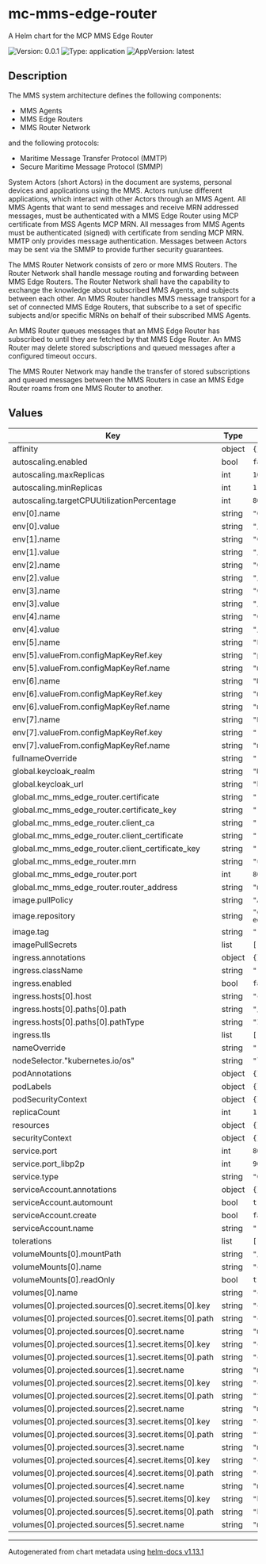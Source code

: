 # mc-mms-edge-router

A Helm chart for the MCP MMS Edge Router

![Version: 0.0.1](https://img.shields.io/badge/Version-0.0.1-informational?style=flat-square) ![Type: application](https://img.shields.io/badge/Type-application-informational?style=flat-square) ![AppVersion: latest](https://img.shields.io/badge/AppVersion-latest-informational?style=flat-square)

## Description
The MMS system architecture defines the following components:
* MMS Agents
* MMS Edge Routers
* MMS Router Network

and the following protocols:
* Maritime Message Transfer Protocol (MMTP)
* Secure Maritime Message Protocol (SMMP)

System Actors (short Actors) in the document are systems, personal devices and
applications using the MMS. Actors run/use different applications, which
interact with other Actors through an MMS Agent. All MMS Agents that want to
send messages and receive MRN addressed messages, must be authenticated with a
MMS Edge Router using MCP certificate from MSS Agents MCP MRN. All messages from
MMS Agents must be authenticated (signed) with certificate from sending MCP MRN.
MMTP only provides message authentication. Messages between Actors may be sent
via the SMMP to provide further security guarantees.

The MMS Router Network consists of zero or more MMS Routers. The Router Network
shall handle message routing and forwarding between MMS Edge Routers. The Router
Network shall have the capability to exchange the knowledge about subscribed MMS
Agents, and subjects between each other. An MMS Router handles MMS message
transport for a set of connected MMS Edge Routers, that subscribe to a set of
specific subjects and/or specific MRNs on behalf of their subscribed MMS Agents.

An MMS Router queues messages that an MMS Edge Router has subscribed to until
they are fetched by that MMS Edge Router. An MMS Router may delete stored
subscriptions and queued messages after a configured timeout occurs.

The MMS Router Network may handle the transfer of stored subscriptions and
queued messages between the MMS Routers in case an MMS Edge Router roams from
one MMS Router to another.

## Values

| Key | Type | Default | Description |
|-----|------|---------|-------------|
| affinity | object | `{}` |  |
| autoscaling.enabled | bool | `false` |  |
| autoscaling.maxReplicas | int | `100` |  |
| autoscaling.minReplicas | int | `1` |  |
| autoscaling.targetCPUUtilizationPercentage | int | `80` |  |
| env[0].name | string | `"CLIENT_CERT_PATH"` |  |
| env[0].value | string | `"/conf/cc.crt"` |  |
| env[1].name | string | `"CLIENT_CERT_KEY_PATH"` |  |
| env[1].value | string | `"/conf/ccpk.key"` |  |
| env[2].name | string | `"CERT_PATH"` |  |
| env[2].value | string | `"/conf/tls.crt"` |  |
| env[3].name | string | `"CERT_KEY_PATH"` |  |
| env[3].value | string | `"/conf/tlspk.key"` |  |
| env[4].name | string | `"CLIENT_CA"` |  |
| env[4].value | string | `"/conf/ca-chain.pem"` |  |
| env[5].name | string | `"PORT"` |  |
| env[5].valueFrom.configMapKeyRef.key | string | `"port"` |  |
| env[5].valueFrom.configMapKeyRef.name | string | `"mc-mms-edge-router-config"` |  |
| env[6].name | string | `"MRN"` |  |
| env[6].valueFrom.configMapKeyRef.key | string | `"mrn"` |  |
| env[6].valueFrom.configMapKeyRef.name | string | `"mc-mms-edge-router-config"` |  |
| env[7].name | string | `"RADDR"` |  |
| env[7].valueFrom.configMapKeyRef.key | string | `"router_address"` |  |
| env[7].valueFrom.configMapKeyRef.name | string | `"mc-mms-edge-router-config"` |  |
| fullnameOverride | string | `""` |  |
| global.keycloak_realm | string | `"MCP"` |  |
| global.keycloak_url | string | `"http://localhost/mcp"` |  |
| global.mc_mms_edge_router.certificate | string | `""` |  |
| global.mc_mms_edge_router.certificate_key | string | `""` |  |
| global.mc_mms_edge_router.client_ca | string | `""` |  |
| global.mc_mms_edge_router.client_certificate | string | `""` |  |
| global.mc_mms_edge_router.client_certificate_key | string | `""` |  |
| global.mc_mms_edge_router.mrn | string | `"urn:mrn:mcp:device:idp1:org1:er"` |  |
| global.mc_mms_edge_router.port | int | `8080` |  |
| global.mc_mms_edge_router.router_address | string | `"mc-mms-router.mcp:8080"` |  |
| image.pullPolicy | string | `"Always"` |  |
| image.repository | string | `"ghcr.io/gla-rad/mc-mms-edgerouter"` |  |
| image.tag | string | `""` |  |
| imagePullSecrets | list | `[]` |  |
| ingress.annotations | object | `{}` |  |
| ingress.className | string | `""` |  |
| ingress.enabled | bool | `false` |  |
| ingress.hosts[0].host | string | `"chart-example.local"` |  |
| ingress.hosts[0].paths[0].path | string | `"/"` |  |
| ingress.hosts[0].paths[0].pathType | string | `"ImplementationSpecific"` |  |
| ingress.tls | list | `[]` |  |
| nameOverride | string | `""` |  |
| nodeSelector."kubernetes.io/os" | string | `"linux"` |  |
| podAnnotations | object | `{}` |  |
| podLabels | object | `{}` |  |
| podSecurityContext | object | `{}` |  |
| replicaCount | int | `1` |  |
| resources | object | `{}` |  |
| securityContext | object | `{}` |  |
| service.port | int | `8080` |  |
| service.port_libp2p | int | `9000` |  |
| service.type | string | `"ClusterIP"` |  |
| serviceAccount.annotations | object | `{}` |  |
| serviceAccount.automount | bool | `true` |  |
| serviceAccount.create | bool | `false` |  |
| serviceAccount.name | string | `""` |  |
| tolerations | list | `[]` |  |
| volumeMounts[0].mountPath | string | `"/conf"` |  |
| volumeMounts[0].name | string | `"config-volume"` |  |
| volumeMounts[0].readOnly | bool | `true` |  |
| volumes[0].name | string | `"config-volume"` |  |
| volumes[0].projected.sources[0].secret.items[0].key | string | `"client_certificate"` |  |
| volumes[0].projected.sources[0].secret.items[0].path | string | `"cc.crt"` |  |
| volumes[0].projected.sources[0].secret.name | string | `"mc-mms-edge-router-secrets"` |  |
| volumes[0].projected.sources[1].secret.items[0].key | string | `"client_certificate_key"` |  |
| volumes[0].projected.sources[1].secret.items[0].path | string | `"ccpk.key"` |  |
| volumes[0].projected.sources[1].secret.name | string | `"mc-mms-edge-router-secrets"` |  |
| volumes[0].projected.sources[2].secret.items[0].key | string | `"certificate"` |  |
| volumes[0].projected.sources[2].secret.items[0].path | string | `"tls.crt"` |  |
| volumes[0].projected.sources[2].secret.name | string | `"mc-mms-edge-router-secrets"` |  |
| volumes[0].projected.sources[3].secret.items[0].key | string | `"certificate_key"` |  |
| volumes[0].projected.sources[3].secret.items[0].path | string | `"tlspk.key"` |  |
| volumes[0].projected.sources[3].secret.name | string | `"mc-mms-edge-router-secrets"` |  |
| volumes[0].projected.sources[4].secret.items[0].key | string | `"client_ca"` |  |
| volumes[0].projected.sources[4].secret.items[0].path | string | `"ca-chain.pem"` |  |
| volumes[0].projected.sources[4].secret.name | string | `"mc-mms-edge-router-secrets"` |  |
| volumes[0].projected.sources[5].secret.items[0].key | string | `"beacons"` |  |
| volumes[0].projected.sources[5].secret.items[0].path | string | `"beacons.txt"` |  |
| volumes[0].projected.sources[5].secret.name | string | `"mc-mms-edge-router-secrets"` |  |

----------------------------------------------
Autogenerated from chart metadata using [helm-docs v1.13.1](https://github.com/norwoodj/helm-docs/releases/v1.13.1)